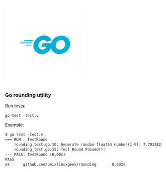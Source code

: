 ![Go rounding utility](https://raw.githubusercontent.com/unixlinuxgeek/logos/main/256x256/go.png)

### Go rounding utility

Run tests:
```shell
go test -test.v
```

Example:
```shell
$ go test -test.v
=== RUN   TestRound
    rounding_test.go:10: Generate random float64 number(1-9): 7.701382
    rounding_test.go:15: Test Round Passed!!!
--- PASS: TestRound (0.00s)
PASS
ok      github.com/unixlinuxgeek/rounding       0.002s
```